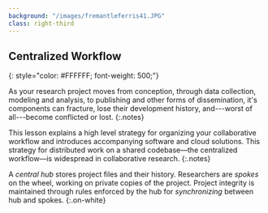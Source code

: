 ```yaml
---
background: "/images/fremantleferris41.JPG"
class: right-third
---
```


## Centralized Workflow
{: style="color: #FFFFFF; font-weight: 500;"}

As your research project moves from conception, through data
collection, modeling and analysis, to publishing and other forms of
dissemination, it's components can fracture, lose their development
history, and---worst of all---become conflicted or lost.
{:.notes}

This lesson explains a high level strategy for organizing your collaborative
workflow and introduces accompanying software and cloud solutions. This strategy
for distributed work on a shared codebase&mdash;the
centralized workflow&mdash;is widespread in collaborative research.
{:.notes}

A *central hub* stores project files and their history. Researchers
are *spokes* on the wheel, working on private copies of the
project. Project integrity is maintained through rules enforced by the
hub for *synchronizing* between hub and spokes.
{:.on-white}
